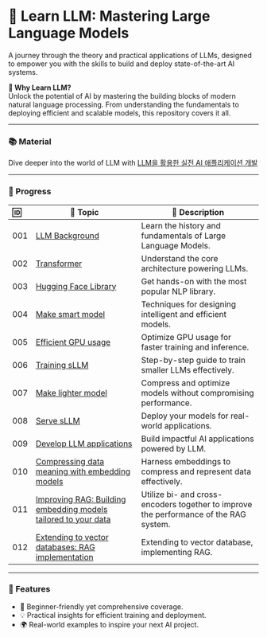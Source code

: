 # 🌟 Learn LLM: Mastering Large Language Models

A journey through the theory and practical applications of LLMs, designed to empower you with the skills to build and deploy state-of-the-art AI systems.

**🚀 Why Learn LLM?**  
Unlock the potential of AI by mastering the building blocks of modern natural language processing. From understanding the fundamentals to deploying efficient and scalable models, this repository covers it all.

---

### 📚 Material
Dive deeper into the world of LLM with [LLM을 활용한 실전 AI 애플리케이션 개발](https://github.com/onlybooks/llm/tree/main)

---

### 📖 Progress
| 🆔 | 📂 Topic | 📑 Description |
| :--- | ---- | ---- |
| 001    | [LLM Background](https://github.com/JYKai/LLM-usage/tree/main/001_LLM-background)                    | Learn the history and fundamentals of Large Language Models. |
| 002    | [Transformer](https://github.com/JYKai/LLM-usage/tree/main/002_Transformer)                              | Understand the core architecture powering LLMs. |
| 003    | [Hugging Face Library](https://github.com/JYKai/LLM-usage/tree/main/003_hugging-face-library)            | Get hands-on with the most popular NLP library. |
| 004    | [Make smart model](https://github.com/JYKai/LLM-usage/tree/main/004_make-smart-model)                    | Techniques for designing intelligent and efficient models. |
| 005    | [Efficient GPU usage](https://github.com/JYKai/LLM-usage/tree/main/005_efficient-learning-gpu)           | Optimize GPU usage for faster training and inference. |
| 006    | [Training sLLM](https://github.com/JYKai/LLM-usage/tree/main/006_train-sLLM)                             | Step-by-step guide to train smaller LLMs effectively. |
| 007    | [Make lighter model](https://github.com/JYKai/LLM-usage/tree/main/007_make-lighter-model)                | Compress and optimize models without compromising performance. |
| 008    | [Serve sLLM](https://github.com/JYKai/LLM-usage/tree/main/008_serve-sLLM)                                | Deploy your models for real-world applications. |
| 009    | [Develop LLM applications](https://github.com/JYKai/LLM-usage/tree/main/009_develop-LLM-application)     | Build impactful AI applications powered by LLM. |
| 010    | [Compressing data meaning with embedding models](https://github.com/JYKai/LLM-usage/tree/main/010_data-embedding)     | Harness embeddings to compress and represent data effectively. |
| 011    | [Improving RAG: Building embedding models tailored to your data](https://github.com/JYKai/LLM-usage/tree/main/011_RAG-improve)     | Utilize bi- and cross-encoders together to improve the performance of the RAG system. |
| 012    | [Extending to vector databases: RAG implementation](https://github.com/JYKai/LLM-usage/tree/main/012-vector-database-RAG)     | Extending to vector database, implementing RAG. |

---

### 🌟 Features
- 📖 Beginner-friendly yet comprehensive coverage.
- 💡 Practical insights for efficient training and deployment.
- 🌍 Real-world examples to inspire your next AI project.